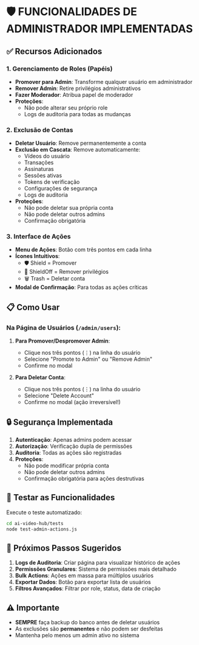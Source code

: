 # 🛡️ FUNCIONALIDADES DE ADMINISTRADOR IMPLEMENTADAS

## ✅ Recursos Adicionados

### 1. **Gerenciamento de Roles (Papéis)**
- **Promover para Admin**: Transforme qualquer usuário em administrador
- **Remover Admin**: Retire privilégios administrativos
- **Fazer Moderador**: Atribua papel de moderador
- **Proteções**: 
  - Não pode alterar seu próprio role
  - Logs de auditoria para todas as mudanças

### 2. **Exclusão de Contas**
- **Deletar Usuário**: Remove permanentemente a conta
- **Exclusão em Cascata**: Remove automaticamente:
  - Vídeos do usuário
  - Transações
  - Assinaturas
  - Sessões ativas
  - Tokens de verificação
  - Configurações de segurança
  - Logs de auditoria
- **Proteções**:
  - Não pode deletar sua própria conta
  - Não pode deletar outros admins
  - Confirmação obrigatória

### 3. **Interface de Ações**
- **Menu de Ações**: Botão com três pontos em cada linha
- **Ícones Intuitivos**:
  - 🛡️ Shield = Promover
  - 🚫 ShieldOff = Remover privilégios
  - 🗑️ Trash = Deletar conta
- **Modal de Confirmação**: Para todas as ações críticas

## 📋 Como Usar

### Na Página de Usuários (`/admin/users`):

1. **Para Promover/Despromover Admin**:
   - Clique nos três pontos (⋮) na linha do usuário
   - Selecione "Promote to Admin" ou "Remove Admin"
   - Confirme no modal

2. **Para Deletar Conta**:
   - Clique nos três pontos (⋮) na linha do usuário
   - Selecione "Delete Account"
   - Confirme no modal (ação irreversível!)

## 🔒 Segurança Implementada

1. **Autenticação**: Apenas admins podem acessar
2. **Autorização**: Verificação dupla de permissões
3. **Auditoria**: Todas as ações são registradas
4. **Proteções**: 
   - Não pode modificar própria conta
   - Não pode deletar outros admins
   - Confirmação obrigatória para ações destrutivas

## 🧪 Testar as Funcionalidades

Execute o teste automatizado:
```bash
cd ai-video-hub/tests
node test-admin-actions.js
```

## 🎯 Próximos Passos Sugeridos

1. **Logs de Auditoria**: Criar página para visualizar histórico de ações
2. **Permissões Granulares**: Sistema de permissões mais detalhado
3. **Bulk Actions**: Ações em massa para múltiplos usuários
4. **Exportar Dados**: Botão para exportar lista de usuários
5. **Filtros Avançados**: Filtrar por role, status, data de criação

## ⚠️ Importante

- **SEMPRE** faça backup do banco antes de deletar usuários
- As exclusões são **permanentes** e não podem ser desfeitas
- Mantenha pelo menos um admin ativo no sistema